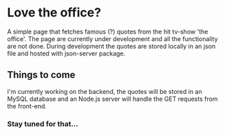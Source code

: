 # Love the office?

A simple page that fetches famous (?) quotes from the hit tv-show 'the office'. The page are currently under development and all the functionality are not done.
During development the quotes are stored locally in an json file and hosted with json-server package. 

## Things to come

I'm currently working on the backend, the quotes will be stored in an MySQL database and an Node.js server will handle the GET requests from the front-end.

### Stay tuned for that...
